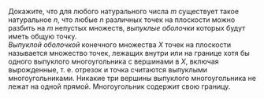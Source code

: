 Докажите, что для любого натурального числа $m$ существует такое натуральное $n$, что любые $n$ различных точек на плоскости можно разбить на $m$ непустых множеств, *выпуклые оболочки* которых будут иметь общую точку.
<br/>
*Выпуклой оболочкой* конечного множества $X$ точек на плоскости называется множество точек, лежащих внутри или на границе хотя бы одного выпуклого многоугольника с вершинами в $X$, включая вырожденные, т. е. отрезок и точка считаются выпуклыми многоугольниками. Никакие три вершины выпуклого многоугольника не лежат на одной прямой. Многоугольник содержит свою границу.